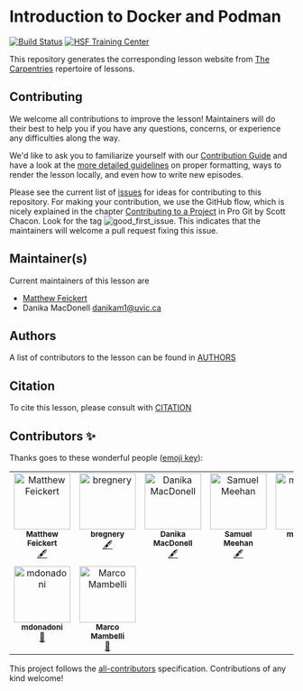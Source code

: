 # Introduction to Docker and Podman
[![Build Status](https://travis-ci.org/hsf-training/hsf-training-docker.svg?branch=gh-pages)](https://travis-ci.org/hsf-training/hsf-training-docker)
[![HSF Training Center](https://img.shields.io/badge/HSF%20Training%20Center-browse-ff69b4)](https://hepsoftwarefoundation.org/training/curriculum.html)

This repository generates the corresponding lesson website from [The Carpentries](https://carpentries.org/) repertoire of lessons.

## Contributing

We welcome all contributions to improve the lesson! Maintainers will do their best to help you if you have any
questions, concerns, or experience any difficulties along the way.

We'd like to ask you to familiarize yourself with our [Contribution Guide](CONTRIBUTING.md) and have a look at
the [more detailed guidelines][lesson-example] on proper formatting, ways to render the lesson locally, and even
how to write new episodes.

Please see the current list of [issues][github-issues] for ideas for contributing to this
repository. For making your contribution, we use the GitHub flow, which is
nicely explained in the chapter [Contributing to a Project](http://git-scm.com/book/en/v2/GitHub-Contributing-to-a-Project) in Pro Git
by Scott Chacon.
Look for the tag ![good_first_issue](https://img.shields.io/badge/-good%20first%20issue-gold.svg). This indicates that the maintainers will welcome a pull request fixing this issue.

## Maintainer(s)

Current maintainers of this lesson are

* [Matthew Feickert](http://www.matthewfeickert.com/)
* Danika MacDonell <danikam1@uvic.ca>

## Authors

A list of contributors to the lesson can be found in [AUTHORS](AUTHORS)

## Citation

To cite this lesson, please consult with [CITATION](CITATION)

[lesson-example]: https://carpentries.github.io/lesson-example
[github-issues]: https://github.com/matthewfeickert/intro-to-docker/issues

## Contributors ✨

Thanks goes to these wonderful people ([emoji key](https://allcontributors.org/docs/en/emoji-key)):

<!-- ALL-CONTRIBUTORS-LIST:START - Do not remove or modify this section -->
<!-- prettier-ignore-start -->
<!-- markdownlint-disable -->
<table>
  <tbody>
    <tr>
      <td align="center" valign="top" width="14.28%"><a href="http://www.matthewfeickert.com/"><img src="https://avatars.githubusercontent.com/u/5142394?v=4?s=100" width="100px;" alt="Matthew Feickert"/><br /><sub><b>Matthew Feickert</b></sub></a><br /><a href="#content-matthewfeickert" title="Content">🖋</a></td>
      <td align="center" valign="top" width="14.28%"><a href="https://bregnery.github.io/"><img src="https://avatars.githubusercontent.com/u/7606867?v=4?s=100" width="100px;" alt="bregnery"/><br /><sub><b>bregnery</b></sub></a><br /><a href="#content-bregnery" title="Content">🖋</a></td>
      <td align="center" valign="top" width="14.28%"><a href="https://github.com/danikam"><img src="https://avatars.githubusercontent.com/u/43050968?v=4?s=100" width="100px;" alt="Danika MacDonell"/><br /><sub><b>Danika MacDonell</b></sub></a><br /><a href="#content-danikam" title="Content">🖋</a></td>
      <td align="center" valign="top" width="14.28%"><a href="https://github.com/smeehan12"><img src="https://avatars.githubusercontent.com/u/13018253?v=4?s=100" width="100px;" alt="Samuel Meehan"/><br /><sub><b>Samuel Meehan</b></sub></a><br /><a href="#content-smeehan12" title="Content">🖋</a></td>
      <td align="center" valign="top" width="14.28%"><a href="https://github.com/mhuwiler"><img src="https://avatars.githubusercontent.com/u/30265206?v=4?s=100" width="100px;" alt="mhuwiler"/><br /><sub><b>mhuwiler</b></sub></a><br /><a href="#content-mhuwiler" title="Content">🖋</a></td>
      <td align="center" valign="top" width="14.28%"><a href="http://linkedin.com/in/bruno-alves-"><img src="https://avatars.githubusercontent.com/u/20703947?v=4?s=100" width="100px;" alt="Bruno Alves"/><br /><sub><b>Bruno Alves</b></sub></a><br /><a href="#content-bfonta" title="Content">🖋</a></td>
      <td align="center" valign="top" width="14.28%"><a href="https://github.com/amanmdesai"><img src="https://avatars.githubusercontent.com/u/98302868?v=4?s=100" width="100px;" alt="Aman Desai"/><br /><sub><b>Aman Desai</b></sub></a><br /><a href="#content-amanmdesai" title="Content">🖋</a></td>
    </tr>
    <tr>
      <td align="center" valign="top" width="14.28%"><a href="https://github.com/mdonadoni"><img src="https://avatars.githubusercontent.com/u/13397702?v=4?s=100" width="100px;" alt="mdonadoni"/><br /><sub><b>mdonadoni</b></sub></a><br /><a href="#maintenance-mdonadoni" title="Maintenance">🚧</a></td>
      <td align="center" valign="top" width="14.28%"><a href="https://github.com/mambelli"><img src="https://avatars.githubusercontent.com/u/1558058?v=4?s=100" width="100px;" alt="Marco Mambelli"/><br /><sub><b>Marco Mambelli</b></sub></a><br /><a href="#maintenance-mambelli" title="Maintenance">🚧</a></td>
    </tr>
  </tbody>
</table>

<!-- markdownlint-restore -->
<!-- prettier-ignore-end -->

<!-- ALL-CONTRIBUTORS-LIST:END -->

This project follows the [all-contributors](https://github.com/all-contributors/all-contributors) specification. Contributions of any kind welcome!
